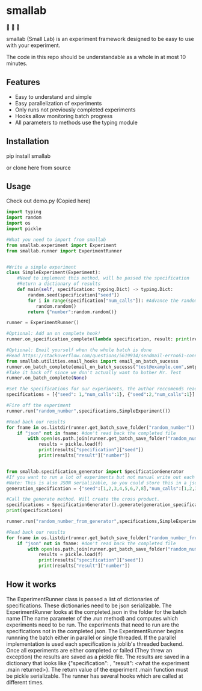 # smallab
:small_blue_diamond: :microscope: :small_blue_diamond:

smallab (Small Lab) is an experiment framework designed to be easy to use with your experiment. 

The code in this repo should be understandable as a whole in at most 10 minutes.

## Features

* Easy to understand and simple
* Easy parallelization of experiments
* Only runs not previously completed experiments
* Hooks allow monitoring batch progress
* All parameters to methods use the typing module

## Installation


pip install smallab

or clone here from source


## Usage
Check out demo.py (Copied here)

```python
import typing
import random
import os
import pickle

#What you need to import from smallab
from smallab.experiment import Experiment
from smallab.runner import ExperimentRunner


#Write a simple experiment
class SimpleExperiment(Experiment):
    #Need to implement this method, will be passed the specification
    #Return a dictionary of results
    def main(self, specification: typing.Dict) -> typing.Dict:
        random.seed(specification["seed"])
        for i in range(specification["num_calls"]): #Advance the random number generator some amount
           random.random()
        return {"number":random.random()}

runner = ExperimentRunner()

#Optional: Add an on complete hook!
runner.on_specification_complete(lambda specification, result: print(result["number"]))

#Optional: Email yourself when the whole batch is done
#Read https://stackoverflow.com/questions/5619914/sendmail-errno61-connection-refused about how to start an stmp serevr
from smallab.utilities.email_hooks import email_on_batch_sucesss
runner.on_batch_complete(email_on_batch_sucesss("test@example.com",smtp_port=1025))
#Take it back off since we don't actually want to bother Mr. Test
runner.on_batch_complete(None)

#Set the specifications for our experiments, the author reccomends reading this from a json file!
specifications = [{"seed": 1,"num_calls":1}, {"seed":2,"num_calls":1}]

#Fire off the experiment
runner.run("random_number",specifications,SimpleExperiment())

#Read back our results
for fname in os.listdir(runner.get_batch_save_folder("random_number")):
    if "json" not in fname: #don't read back the completed file
        with open(os.path.join(runner.get_batch_save_folder("random_number"), fname), "rb") as f:
            results = pickle.load(f)
            print(results["specification"]["seed"])
            print(results["result"]["number"])


from smallab.specification_generator import SpecificationGenerator
#If you want to run a lot of experiments but not manual write out each one, use the specification generator.
#Note: This is also JSON serializable, so you could store this in a json file
generation_specification = {"seed":[1,2,3,4,5,6,7,8],"num_calls":[1,2,3]}

#Call the generate method. Will create the cross product.
specifications = SpecificationGenerator().generate(generation_specification)
print(specifications)

runner.run("random_number_from_generator",specifications,SimpleExperiment(),continue_from_last_run=True)

#Read back our results
for fname in os.listdir(runner.get_batch_save_folder("random_number_from_generator")):
    if "json" not in fname: #don't read back the completed file
        with open(os.path.join(runner.get_batch_save_folder("random_number_from_generator"), fname), "rb") as f:
            results = pickle.load(f)
            print(results["specification"]["seed"])
            print(results["result"]["number"])

```

## How it works
The ExperimentRunner class is passed a list of dictionaries of specifications. 
These dictionaries need to be json serializable.
The ExperimentRunner looks at the completed.json in the folder for the batch name (The name parameter of the .run method) and computes which experiments need to be run. 
The experiments that need to run are the specifications not in the completed.json.
The ExperimentRunner begins runnning the batch either in parallel or single threaded. 
If the parallel implementation is used each specification is joblib's threaded backend. 
Once all experiments are either completed or failed (They threw an exception) the results are saved as a pickle file. 
The results are saved in a dictionary that looks like {"specification": <the specification the experiment was passed>, "result": <what the experiment .main returned>}.
The return value of the experiment .main function must be pickle serializable. 
The runner has several hooks which are called at different times. 
